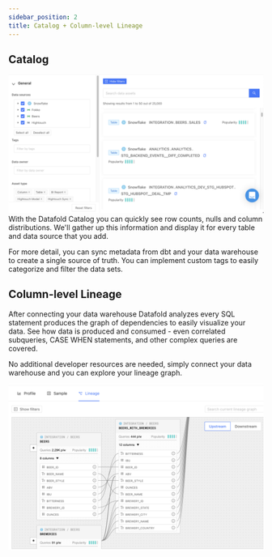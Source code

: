 ```yaml
---
sidebar_position: 2
title: Catalog + Column-level Lineage
---
```

## Catalog
![](../../static/img/catalog_landing.png)
With the Datafold Catalog you can quickly see row counts, nulls and column distributions. We'll gather up this information and display it for every table and data source that you add. 

For more detail, you can sync metadata from dbt and your data warehouse to create a single source of truth. You can implement custom tags to easily categorize and filter the data sets. 

## Column-level Lineage
After connecting your data warehouse Datafold analyzes every SQL statement produces the graph of dependencies to easily visualize your data. See how data is produced and consumed - even correlated subqueries, CASE WHEN statements, and other complex queries are covered.

No additional developer resources are needed, simply connect your data warehouse and you can explore your lineage graph. 

![](../../static/img/lineage_detail.png)